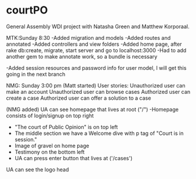 courtPO
=======

General Assembly WDI project with Natasha Green and Matthew Korporaal.

MTK:Sunday 8:30
-Added migration and models
-Added routes and annotated
-Added controllers and view folders
-Added home page, after rake db:create, migrate, start server and go to localhost:3000
-Had to add another gem to make annotate work, so a bundle is necessary

-Added session resources and password info for user model, I will get this going in the next branch


NMG: Sunday 3:00 pm
(Matt started)
User stories:
Unauthorized user can make an account
Unauthorized user can browse cases
Authorized user can create a case
Authorized user can offer a solution to a case

(NMG added)
UA can see homepage that lives at root ("/")
-Homepage consists of login/signup on top right
- "The court of Public Opinion" is on top left
- The middle section we have a Welcome dive with p tag
of "Court is in session."
- Image of gravel on home page
- Testimony on the bottom left
- UA can press enter button that lives at ('/cases')

UA can see the logo head




